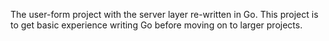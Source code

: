 The user-form project with the server layer re-written in Go. This project is to get basic experience writing Go before moving on to larger projects.